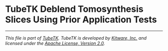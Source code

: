 TubeTK Deblend Tomosynthesis Slices Using Prior Application Tests
=================================================================

---
*This file is part of [TubeTK](http://www.tubetk.org). TubeTK is developed by [Kitware, Inc.](https://www.kitware.com) and licensed under the [Apache License, Version 2.0](https://www.apache.org/licenses/LICENSE-2.0).*
